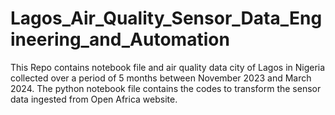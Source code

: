 # Lagos_Air_Quality_Sensor_Data_Engineering_and_Automation
 This Repo contains notebook file and air quality data city of Lagos in Nigeria collected over a period of 5 months between November 2023 and March 2024. The python notebook file contains the codes to transform the sensor data ingested from Open Africa website.
